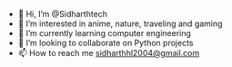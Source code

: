 - 👋 Hi, I’m @Sidharthtech
- 👀 I’m interested in anime, nature, traveling and gaming
- 🌱 I’m currently learning computer engineering
- 💞️ I’m looking to collaborate on Python projects
- 📫 How to reach me sidharthhl2004@gmail.com

<!---
Sidharthtech/Sidharthtech is a ✨ special ✨ repository because its `README.md` (this file) appears on your GitHub profile.
You can click the Preview link to take a look at your changes.
--->
